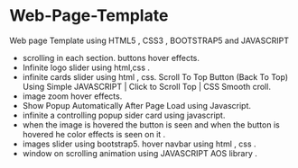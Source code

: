 # Web-Page-Template
  Web page Template using HTML5 , CSS3 , BOOTSTRAP5 and JAVASCRIPT 
- scrolling in each section. buttons hover effects.
- Infinite logo slider using html,css .
- infinite cards slider using html , css. Scroll To Top Button (Back To Top) Using Simple JAVASCRIPT | Click to Scroll Top | CSS Smooth croll.
- image zoom hover effects.
- Show Popup Automatically After Page Load  using Javascript.
- infinite a controlling popup sider card using javascript.
- when the image is hovered the button is seen and when the button is hovered  he color effects is seen on it .
- images slider using bootstrap5. hover navbar using html , css .
-  window  on scrolling animation using JAVASCRIPT AOS library .  

